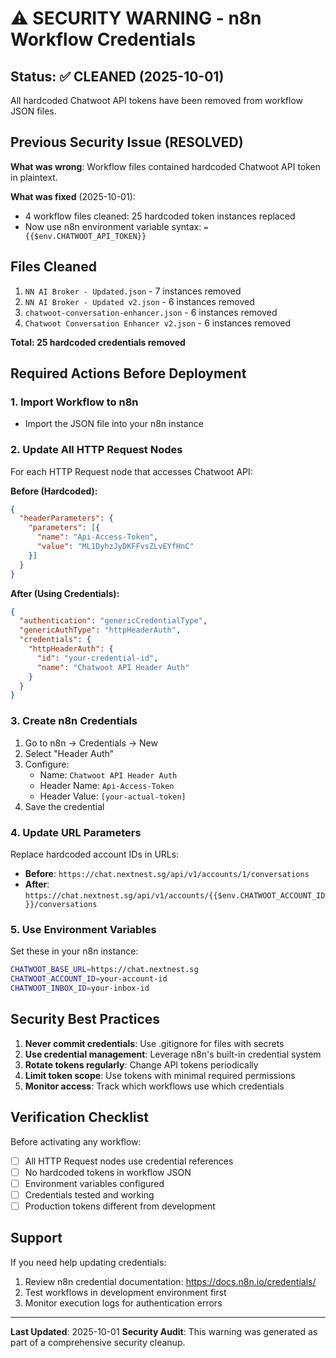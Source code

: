 # ⚠️ SECURITY WARNING - n8n Workflow Credentials

## Status: ✅ CLEANED (2025-10-01)

All hardcoded Chatwoot API tokens have been removed from workflow JSON files.

## Previous Security Issue (RESOLVED)

**What was wrong**: Workflow files contained hardcoded Chatwoot API token in plaintext.

**What was fixed** (2025-10-01):
- 4 workflow files cleaned: 25 hardcoded token instances replaced
- Now use n8n environment variable syntax: `={{$env.CHATWOOT_API_TOKEN}}`

## Files Cleaned

1. `NN AI Broker - Updated.json` - 7 instances removed
2. `NN AI Broker - Updated v2.json` - 6 instances removed
3. `chatwoot-conversation-enhancer.json` - 6 instances removed
4. `Chatwoot Conversation Enhancer v2.json` - 6 instances removed

**Total: 25 hardcoded credentials removed**

## Required Actions Before Deployment

### 1. Import Workflow to n8n
- Import the JSON file into your n8n instance

### 2. Update All HTTP Request Nodes
For each HTTP Request node that accesses Chatwoot API:

**Before (Hardcoded):**
```json
{
  "headerParameters": {
    "parameters": [{
      "name": "Api-Access-Token",
      "value": "ML1DyhzJyDKFFvsZLvEYfHnC"
    }]
  }
}
```

**After (Using Credentials):**
```json
{
  "authentication": "genericCredentialType",
  "genericAuthType": "httpHeaderAuth",
  "credentials": {
    "httpHeaderAuth": {
      "id": "your-credential-id",
      "name": "Chatwoot API Header Auth"
    }
  }
}
```

### 3. Create n8n Credentials
1. Go to n8n → Credentials → New
2. Select "Header Auth"
3. Configure:
   - Name: `Chatwoot API Header Auth`
   - Header Name: `Api-Access-Token`
   - Header Value: `[your-actual-token]`
4. Save the credential

### 4. Update URL Parameters
Replace hardcoded account IDs in URLs:
- **Before**: `https://chat.nextnest.sg/api/v1/accounts/1/conversations`
- **After**: `https://chat.nextnest.sg/api/v1/accounts/{{$env.CHATWOOT_ACCOUNT_ID}}/conversations`

### 5. Use Environment Variables
Set these in your n8n instance:
```bash
CHATWOOT_BASE_URL=https://chat.nextnest.sg
CHATWOOT_ACCOUNT_ID=your-account-id
CHATWOOT_INBOX_ID=your-inbox-id
```

## Security Best Practices

1. **Never commit credentials**: Use .gitignore for files with secrets
2. **Use credential management**: Leverage n8n's built-in credential system
3. **Rotate tokens regularly**: Change API tokens periodically
4. **Limit token scope**: Use tokens with minimal required permissions
5. **Monitor access**: Track which workflows use which credentials

## Verification Checklist

Before activating any workflow:
- [ ] All HTTP Request nodes use credential references
- [ ] No hardcoded tokens in workflow JSON
- [ ] Environment variables configured
- [ ] Credentials tested and working
- [ ] Production tokens different from development

## Support

If you need help updating credentials:
1. Review n8n credential documentation: https://docs.n8n.io/credentials/
2. Test workflows in development environment first
3. Monitor execution logs for authentication errors

---

**Last Updated**: 2025-10-01
**Security Audit**: This warning was generated as part of a comprehensive security cleanup.
